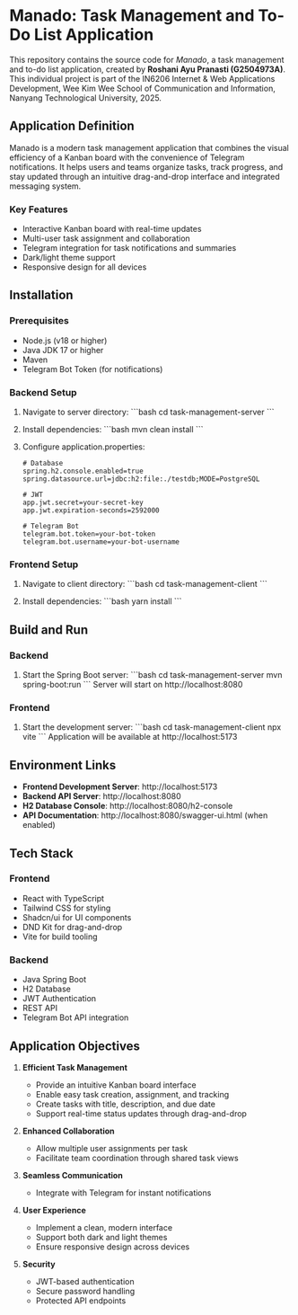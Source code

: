 # Manado: Task Management and To-Do List Application

This repository contains the source code for _Manado_, a task management and to-do list application, created by **Roshani Ayu Pranasti (G2504973A)**. This individual project is part of the IN6206 Internet & Web Applications Development, Wee Kim Wee School of Communication and Information, Nanyang Technological University, 2025.

## Application Definition

Manado is a modern task management application that combines the visual efficiency of a Kanban board with the convenience of Telegram notifications. It helps users and teams organize tasks, track progress, and stay updated through an intuitive drag-and-drop interface and integrated messaging system.

### Key Features
- Interactive Kanban board with real-time updates
- Multi-user task assignment and collaboration
- Telegram integration for task notifications and summaries
- Dark/light theme support
- Responsive design for all devices

## Installation

### Prerequisites
- Node.js (v18 or higher)
- Java JDK 17 or higher
- Maven
- Telegram Bot Token (for notifications)

### Backend Setup
1. Navigate to server directory:
   \`\`\`bash
   cd task-management-server
   \`\`\`

2. Install dependencies:
   \`\`\`bash
   mvn clean install
   \`\`\`

3. Configure application.properties:
   ```properties
   # Database
   spring.h2.console.enabled=true
   spring.datasource.url=jdbc:h2:file:./testdb;MODE=PostgreSQL
   
   # JWT
   app.jwt.secret=your-secret-key
   app.jwt.expiration-seconds=2592000
   
   # Telegram Bot
   telegram.bot.token=your-bot-token
   telegram.bot.username=your-bot-username
   ```

### Frontend Setup
1. Navigate to client directory:
   \`\`\`bash
   cd task-management-client
   \`\`\`

2. Install dependencies:
   \`\`\`bash
   yarn install
   \`\`\`

## Build and Run

### Backend
1. Start the Spring Boot server:
   \`\`\`bash
   cd task-management-server
   mvn spring-boot:run
   \`\`\`
   Server will start on http://localhost:8080

### Frontend
1. Start the development server:
   \`\`\`bash
   cd task-management-client
   npx vite
   \`\`\`
   Application will be available at http://localhost:5173

## Environment Links

- **Frontend Development Server**: http://localhost:5173
- **Backend API Server**: http://localhost:8080
- **H2 Database Console**: http://localhost:8080/h2-console
- **API Documentation**: http://localhost:8080/swagger-ui.html (when enabled)

## Tech Stack

### Frontend
- React with TypeScript
- Tailwind CSS for styling
- Shadcn/ui for UI components
- DND Kit for drag-and-drop
- Vite for build tooling

### Backend
- Java Spring Boot
- H2 Database
- JWT Authentication
- REST API
- Telegram Bot API integration

## Application Objectives

1. **Efficient Task Management**
   - Provide an intuitive Kanban board interface
   - Enable easy task creation, assignment, and tracking
   - Create tasks with title, description, and due date
   - Support real-time status updates through drag-and-drop

2. **Enhanced Collaboration**
   - Allow multiple user assignments per task
   - Facilitate team coordination through shared task views

3. **Seamless Communication**
   - Integrate with Telegram for instant notifications

4. **User Experience**
   - Implement a clean, modern interface
   - Support both dark and light themes
   - Ensure responsive design across devices

5. **Security**
   - JWT-based authentication
   - Secure password handling
   - Protected API endpoints